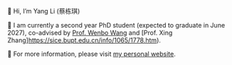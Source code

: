 👋 Hi, I’m Yang Li (蔡栋琪)

👀 I am currently a second year PhD student (expected to graduate in June 2027), co-advised by [Prof. Wenbo Wang](https://mekluwc.bupt.edu.cn/info/1018/1039.htm) and [Prof. Xing Zhang]https://sice.bupt.edu.cn/info/1065/1778.htm).

🌱 For more information, please visit [my personal website](http://liyangbupt.com/).

